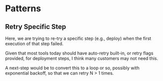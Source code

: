 # Patterns

## Retry Specific Step

Here, we are trying to re-try a specific step (e.g., deploy) when the first execution of that step failed.

Given that most tools today should have auto-retry built-in, or retry flags provided, for deployment steps, I think many customers may not need this.

A next-step would be to convert this to a loop or so, possibly with exponential backoff, so that we can retry N > 1 times.
